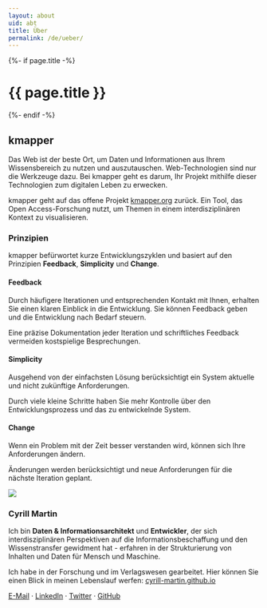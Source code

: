 ```yaml
---
layout: about
uid: abt
title: Über
permalink: /de/ueber/
---
```


<div class="background-k">
	{%- if page.title -%}
		<!-- Show page title -->
    	<h1>{{ page.title }}</h1>
  	{%- endif -%}
	<h2>kmapper</h2>
	<p>
		Das Web ist der beste Ort, um Daten und Informationen aus Ihrem Wissensbereich zu nutzen und auszutauschen. Web-Technologien sind nur die Werkzeuge dazu. Bei kmapper geht es darum, Ihr Projekt mithilfe dieser Technologien zum digitalen Leben zu erwecken.
	</p>
	<p>
		kmapper geht auf das offene Projekt <a href="https://www.kmapper.com" target="_blank">kmapper.org</a> zurück. Ein Tool, das Open Access-Forschung nutzt, um Themen in einem interdisziplinären Kontext zu visualisieren. 
	</p>
	<h3>Prinzipien</h3> 
	<p>
		kmapper befürwortet kurze Entwicklungszyklen und basiert auf den Prinzipien <b>Feedback</b>, <b>Simplicity</b> und <b>Change</b>.
	</p>
	<div class="row">
		<div class="col-4 principle">
			<h4>Feedback</h4>
			<p>
				Durch häufigere Iterationen und entsprechenden Kontakt mit Ihnen, erhalten Sie einen klaren Einblick in die Entwicklung. Sie können Feedback geben und die Entwicklung nach Bedarf steuern. 
			</p>
			<p>
				Eine präzise Dokumentation jeder Iteration und schriftliches Feedback vermeiden kostspielige Besprechungen. 
			</p> 
		</div>
		<div class="col-4 principle">
			<h4>Simplicity</h4>
			<p>
				Ausgehend von der einfachsten Lösung berücksichtigt ein System aktuelle und nicht zukünftige Anforderungen.
			</p>
			<p>
				Durch viele kleine Schritte haben Sie mehr Kontrolle über den Entwicklungsprozess und das zu entwickelnde System.
			</p>
		</div>
		<div class="col-4 principle">
			<h4>Change</h4>
			<p>
				Wenn ein Problem mit der Zeit besser verstanden wird, können sich Ihre Anforderungen ändern.
			</p>
			<p>
				Änderungen werden berücksichtigt und neue Anforderungen für die nächste Iteration geplant.
			</p>
		</div>
	</div>
</div>
<div>
	<!-- <h2>Leute</h2> -->
	<div class="row">
		<div class="col-3">
			<img class="team-member" src="{{ "/assets/images/people/cyrill.png" | relative_url }}">
		</div>
		<div class="col-9">
			  <h3>Cyrill Martin</h3> 
			<p>
				Ich bin <b>Daten & Informationsarchitekt</b> und <b>Entwickler</b>, der sich interdisziplinären Perspektiven auf die Informationsbeschaffung und den Wissenstransfer gewidment hat - erfahren in der Strukturierung von Inhalten und Daten für Mensch und Maschine. 
			</p>
			<p>
				Ich habe in der Forschung und im Verlagswesen gearbeitet. Hier können Sie einen Blick in meinen Lebenslauf werfen: <a href="https://cyrill-martin.github.io/" target="_blank">cyrill-martin.github.io</a>
			</p>
			<p>
				<a href="mailto:cyrill.martin@hey.com">E-Mail</a> &#183; 
				<a href="https://www.linkedin.com/in/cyrill-martin-b7177a12b/" target="_blank">LinkedIn</a> &#183; 
				<a href="https://twitter.com/cyrill_martin/" target="_blank">Twitter</a> &#183; 
				<a href="https://github.com/cyrill-martin/" target="_blank">GitHub</a>
			</p>
		</div>
	</div>
</div>

<!-- ## Jobs

Looking for Full Stack Web Developer partner with DevOps interest! Leap of Faith! -->